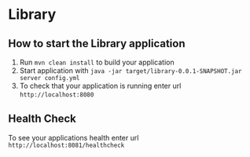# Library

How to start the Library application
---

1. Run `mvn clean install` to build your application
1. Start application with `java -jar target/library-0.0.1-SNAPSHOT.jar server config.yml`
1. To check that your application is running enter url `http://localhost:8080`

Health Check
---

To see your applications health enter url `http://localhost:8081/healthcheck`
